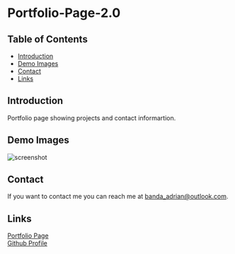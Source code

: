# Portfolio-Page-2.0

## Table of Contents
* [Introduction](#introduction) 
* [Demo Images](#demo-images)
* [Contact](#contact)
* [Links](#links)

## Introduction
Portfolio page showing projects and contact informartion.

## Demo Images

![screenshot](assets/images/template1.jpg) 

## Contact
If you want to contact me you can reach me at banda_adrian@outlook.com.

## Links
[Portfolio Page](https://banda-adrian.github.io/Portfolio-Page-2.0/.)  
[Github Profile](https://github.com/banda-adrian)
